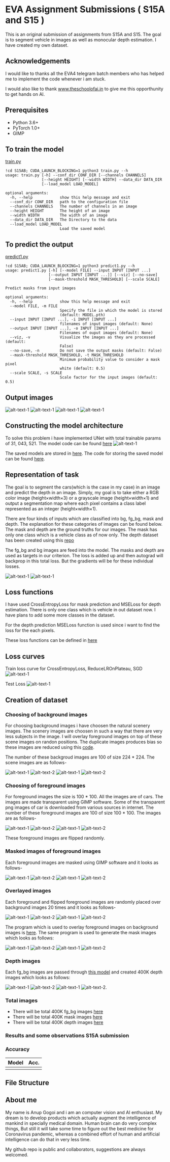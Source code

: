 # EVA Assignment Submissions ( S15A and S15 )

This is an original submission of assignments from S15A and S15. The goal is to segment vehicle in images as well as monocular depth estimation. I have created my own dataset.

## Acknowledgements

I would like to thanks all the EVA4 telegram batch members who has helped me to implement the code whenever i am stuck.

I would also like to thank www.theschoolofai.in to give me this opporthunity to get hands on AI. 

## Prerequisites
- Python 3.6+
- PyTorch 1.0+
- GIMP

## To train the model
[train.py](https://github.com/futartup/S15AB/blob/master/train.py)
```
!cd S15AB; CUDA_LAUNCH_BLOCKING=1 python3 train.py --h
usage: train.py [-h] --conf_dir CONF_DIR [--channels CHANNELS]
                [--height HEIGHT] [--width WIDTH] --data_dir DATA_DIR
                [--load_model LOAD_MODEL]

optional arguments:
  -h, --help            show this help message and exit
  --conf_dir CONF_DIR   path to the configuration file
  --channels CHANNELS   The number of channels in an image
  --height HEIGHT       The height of an image
  --width WIDTH         The width of an image
  --data_dir DATA_DIR   The Directory to the data
  --load_model LOAD_MODEL
                        Load the saved model
```

## To predict the output
[predict1.py](https://github.com/futartup/S15AB/blob/master/predict1.py)
```
!cd S15AB; CUDA_LAUNCH_BLOCKING=1 python3 predict1.py --h
usage: predict1.py [-h] [--model FILE] --input INPUT [INPUT ...]
                   [--output INPUT [INPUT ...]] [--viz] [--no-save]
                   [--mask-threshold MASK_THRESHOLD] [--scale SCALE]

Predict masks from input images

optional arguments:
  -h, --help            show this help message and exit
  --model FILE, -m FILE
                        Specify the file in which the model is stored
                        (default: MODEL.pth)
  --input INPUT [INPUT ...], -i INPUT [INPUT ...]
                        filenames of input images (default: None)
  --output INPUT [INPUT ...], -o INPUT [INPUT ...]
                        Filenames of ouput images (default: None)
  --viz, -v             Visualize the images as they are processed (default:
                        False)
  --no-save, -n         Do not save the output masks (default: False)
  --mask-threshold MASK_THRESHOLD, -t MASK_THRESHOLD
                        Minimum probability value to consider a mask pixel
                        white (default: 0.5)
  --scale SCALE, -s SCALE
                        Scale factor for the input images (default: 0.5)
```

## Output images
![alt-text-1](https://github.com/futartup/S15AB/blob/master/raw_images/depth_pred_output_color.jpeg)
![alt-text-1](https://github.com/futartup/S15AB/blob/master/raw_images/depth_predict_output.jpeg)
![alt-text-1](https://github.com/futartup/S15AB/blob/master/raw_images/mask_and_depth_prediction.png)
![alt-text-1](https://github.com/futartup/S15AB/blob/master/raw_images/mask_and_depth_prediction_1.jpeg)


## Constructing the model architecture
To solve this problem i have implemented UNet with total trainable params of 31, 043, 521.
The model code can be found [here](https://github.com/futartup/S15AB/blob/master/library/model/u_net.py)
![alt-text-1](https://github.com/futartup/S15AB/blob/master/raw_images/unet.png)

The saved models are stored in [here](https://drive.google.com/drive/u/3/folders/1A8jBzOUM_WPFKIa-gjjYs3H9tTffAGyL).
The code for storing the saved model can be found [here](https://github.com/futartup/S15AB/blob/master/train.py).

## Representation of task
The goal is to segment the cars(which is the case in my case) in an image and predict the depth in an image. Simply, my goal is to take either a RGB color image (height×width×3) or a grayscale image (height×width×1) and output a segmentation map where each pixel contains a class label represented as an integer (height×width×1). 

There are four kinds of inputs which are classified into bg, fg_bg, mask and depth. The explanation for these categories of images can be found below. The mask and depth are the ground truths for our images. The mask has only one class which is a vehicle class as of now only. The depth dataset has been created using this [repo](https://github.com/ialhashim/DenseDepth/blob/master/DenseDepth.ipynb)

The fg_bg and bg images are feed into the model. The masks and depth are used as targets in our criterion. The loss is added up and then autograd will backprop in this total loss. But the gradients will be for these individual losses.

![alt-text-1](https://github.com/futartup/S15AB/blob/master/data/images/lady.png) 
![alt-text-1](https://github.com/futartup/S15AB/blob/master/raw_images/depth.png)

## Loss functions
I have used CrossEntropyLoss for mask prediction and MSELoss for depth estimation. 
There is only one class which is vehicle in out dataset now. I have plans to add some more classes in the dataset. 

For the depth prediction MSELoss function is used since i want to find the loss for the each pixels.

These loss functions can be defined in [here](https://github.com/futartup/S15AB/blob/master/config.py)

## Loss curves
Train loss curve for CrossEntropyLoss, ReduceLROnPlateau, SGD
![alt-text-1](https://github.com/futartup/S15AB/blob/master/raw_images/train_loss%20(1).jpg)

Test Loss
![alt-text-1](https://github.com/futartup/S15AB/blob/master/raw_images/test_loss%20(1).jpg)


## Creation of dataset
### Choosing of background images
For choosing background images i have choosen the natural scenery images. The scenery images are choosen in such a way that there are very less subjects in the image. I will overlay foreground images on top of these scene images on randon positions. 
The duplicate images produces bias so these images are reduced using this [code](https://github.com/futartup/S15A/blob/master/detect_and_remove_duplicate_images.py).

The number of these backgroud images are 100 of size 224 * 224.
The scene images are as follows-

![alt-text-1](https://github.com/futartup/S15A/blob/master/raw_images/background_images_224/16ms-17c-sardar-petal-road-adyar-ARJ.png) 
![alt-text-2](https://github.com/futartup/S15A/blob/master/raw_images/background_images_224/464250.png ) 
![alt-text-1](https://github.com/futartup/S15A/blob/master/raw_images/background_images_224/empty-road-1.png) 
![alt-text-2](https://github.com/futartup/S15A/blob/master/raw_images/background_images_224/images150.png)

### Choosing of foreground images
For foreground images the size is 100 * 100. All the images are of cars. The images are made transparent using GIMP software. Some of the transparent png images of car is downloaded from various sources in internet. The number of these foreground images are 100 of size 100 * 100. The images are as follows-

![alt-text-1](https://github.com/futartup/S15A/blob/master/raw_images/foreground_images_100/image24.png) 
![alt-text-2](https://github.com/futartup/S15A/blob/master/raw_images/foreground_images_100/images10.png ) 
![alt-text-1](https://github.com/futartup/S15A/blob/master/raw_images/foreground_images_100/maruti-suzuki-car-india-car.png) 
![alt-text-2](https://github.com/futartup/S15A/blob/master/raw_images/foreground_images_100/24-249294_ktm-1290-super-duke-r-motorcycle-bike-png.png)

These foreground images are flipped randomly.

### Masked images of foreground images
Each foreground images are masked using GIMP software and it looks as follows-

![alt-text-1](https://github.com/futartup/S15AB/blob/master/raw_images/masked_black_images/20-209366_asia-hero-motorcycle-bikes-prices-in-pakistan-super.jpg) 
![alt-text-2](https://github.com/futartup/S15AB/blob/master/raw_images/masked_black_images/2004-mitsubishi-montero-sport-mitsubishi-pajero-sport-car-mitsubishi-motors-mitsubishi-png-thumbnail.jpg) 
![alt-text-1](https://github.com/futartup/S15AB/blob/master/raw_images/masked_black_images/2014-jaguar-f-type-coupe-2015-jaguar-f-type-r-jaguar-r-coupe-car-jaguar-f-type-white-car-thumbnail.jpg) 
![alt-text-2](https://github.com/futartup/S15AB/blob/master/raw_images/masked_black_images/2015-ferrari-f12berlinetta-sports-car-luxury-vehicle-black-ferrari-f12-berlinetta-car-thumbnail.jpg)

### Overlayed images
Each foreground and flipped foreground images are randomly placed over background images 20 times and it looks as follows-

![alt-text-1](https://github.com/futartup/S15A/blob/master/raw_images/fg_bg_images/0.png) 
![alt-text-2](https://github.com/futartup/S15A/blob/master/raw_images/fg_bg_images/100.png ) 
![alt-text-1](https://github.com/futartup/S15A/blob/master/raw_images/fg_bg_images/95.png) 
![alt-text-2](https://github.com/futartup/S15A/blob/master/raw_images/fg_bg_images/15.png)

The program which is used to overlay foreground images on background images is [here](https://github.com/futartup/S15A/blob/master/overlay_images.py). The same program is used to generate the mask images which looks as follows:

![alt-text-1](https://github.com/futartup/S15AB/blob/master/raw_images/masked_black_images/399244.jpg) 
![alt-text-2](https://github.com/futartup/S15AB/blob/master/raw_images/masked_black_images/399250.jpg) 
![alt-text-1](https://github.com/futartup/S15AB/blob/master/raw_images/masked_black_images/399278.jpg) 
![alt-text-2](https://github.com/futartup/S15AB/blob/master/raw_images/masked_black_images/399536.jpg)

### Depth images
Each fg_bg images are passed through [this model](https://github.com/ialhashim/DenseDepth/blob/master/DenseDepth.ipynb) and created 400K depth images which looks as follows:

![alt-text-1](https://github.com/futartup/S15A/blob/master/raw_images/depth_bw/0.jpg) 
![alt-text-2](https://github.com/futartup/S15A/blob/master/raw_images/depth_bw/100.jpg) 
![alt-text-1](https://github.com/futartup/S15A/blob/master/raw_images/depth_bw/32.jpg) 
![alt-text-2](https://github.com/futartup/S15A/blob/master/raw_images/depth_bw/20.jpg).

### Total images
- There will be total 400K fg_bg images [here](https://drive.google.com/drive/u/0/folders/1iYDL7k2rHR-2E26U7OCEFDO0b1ybaTiA)
- There will be total 400K mask images [here](https://drive.google.com/drive/u/0/folders/1zHdntBaQzseCn_UX-ppLu32t9sfGYGO9)
- There will be total 400K depth images [here](https://drive.google.com/drive/u/0/folders/1qSgL904seTUoUB3jbaEDY7qqtVRuJTe1)


### Results and some observations S15A submission


### Accuracy
| Model             | Acc.        |
| ----------------- | ----------- |
|       |      |

## File Structure


## About me
My name is Anup Gogoi and i am an computer vision and AI enthusiast. My dream is to develop products which actually augment the intelligence of mankind in specially medical domain. Human brain can do very complex things, But still it will take some time to figure out the best medicine for Coronavirus pandemic, whereas a combined effort of human and artificial intelligence can do that in very less time.

My github repo is public and collaborators, suggestions are always welcomed.






